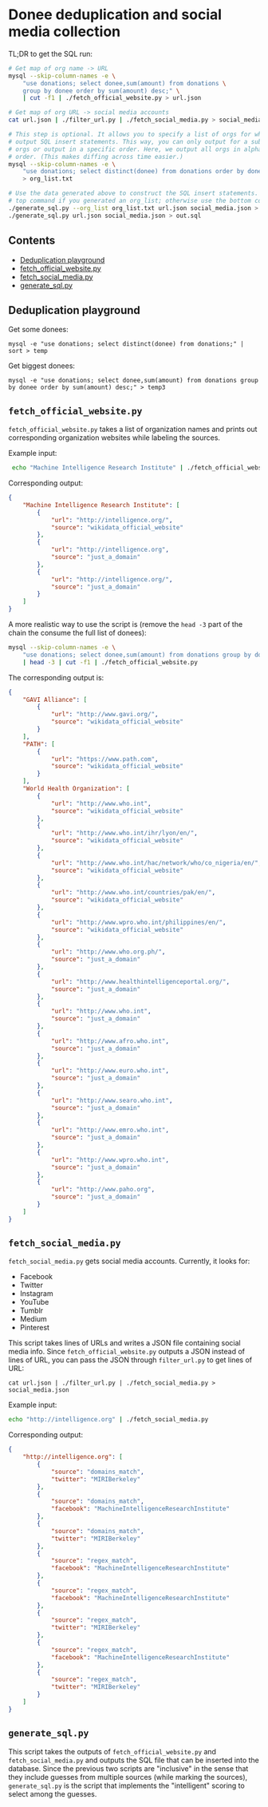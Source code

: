 # Donee deduplication and social media collection

TL;DR to get the SQL run:

```bash
# Get map of org name -> URL
mysql --skip-column-names -e \
    "use donations; select donee,sum(amount) from donations \
    group by donee order by sum(amount) desc;" \
    | cut -f1 | ./fetch_official_website.py > url.json

# Get map of org URL -> social media accounts
cat url.json | ./filter_url.py | ./fetch_social_media.py > social_media.json

# This step is optional. It allows you to specify a list of orgs for which to
# output SQL insert statements. This way, you can only output for a subset of
# orgs or output in a specific order. Here, we output all orgs in alphabetical
# order. (This makes diffing across time easier.)
mysql --skip-column-names -e \
    "use donations; select distinct(donee) from donations order by donee;" \
    > org_list.txt

# Use the data generated above to construct the SQL insert statements. Use the
# top command if you generated an org_list; otherwise use the bottom command.
./generate_sql.py --org_list org_list.txt url.json social_media.json > out.sql
./generate_sql.py url.json social_media.json > out.sql
```

## Contents

* [Deduplication playground](#deduplication-playground)
* [fetch_official_website.py](#fetch_official_websitepy)
* [fetch_social_media.py](#fetch_social_mediapy)
* [generate_sql.py](#generate_sqlpy)

## Deduplication playground

Get some donees:

    mysql -e "use donations; select distinct(donee) from donations;" | sort > temp

Get biggest donees:

    mysql -e "use donations; select donee,sum(amount) from donations group by donee order by sum(amount) desc;" > temp3

## `fetch_official_website.py`

`fetch_official_website.py` takes a list of organization names and prints out
corresponding organization websites while labeling the sources.

Example input:

```bash
 echo "Machine Intelligence Research Institute" | ./fetch_official_website.py
```

Corresponding output:

```json
{
    "Machine Intelligence Research Institute": [
        {
            "url": "http://intelligence.org/",
            "source": "wikidata_official_website"
        },
        {
            "url": "http://intelligence.org",
            "source": "just_a_domain"
        },
        {
            "url": "http://intelligence.org/",
            "source": "just_a_domain"
        }
    ]
}
```

A more realistic way to use the script is (remove the `head -3` part of the
chain the consume the full list of donees):

```bash
mysql --skip-column-names -e \
    "use donations; select donee,sum(amount) from donations group by donee order by sum(amount) desc;" \
    | head -3 | cut -f1 | ./fetch_official_website.py
```

The corresponding output is:

```json
{
    "GAVI Alliance": [
        {
            "url": "http://www.gavi.org/",
            "source": "wikidata_official_website"
        }
    ],
    "PATH": [
        {
            "url": "https://www.path.com",
            "source": "wikidata_official_website"
        }
    ],
    "World Health Organization": [
        {
            "url": "http://www.who.int",
            "source": "wikidata_official_website"
        },
        {
            "url": "http://www.who.int/ihr/lyon/en/",
            "source": "wikidata_official_website"
        },
        {
            "url": "http://www.who.int/hac/network/who/co_nigeria/en/",
            "source": "wikidata_official_website"
        },
        {
            "url": "http://www.who.int/countries/pak/en/",
            "source": "wikidata_official_website"
        },
        {
            "url": "http://www.wpro.who.int/philippines/en/",
            "source": "wikidata_official_website"
        },
        {
            "url": "http://www.who.org.ph/",
            "source": "just_a_domain"
        },
        {
            "url": "http://www.healthintelligenceportal.org/",
            "source": "just_a_domain"
        },
        {
            "url": "http://www.who.int",
            "source": "just_a_domain"
        },
        {
            "url": "http://www.afro.who.int",
            "source": "just_a_domain"
        },
        {
            "url": "http://www.euro.who.int",
            "source": "just_a_domain"
        },
        {
            "url": "http://www.searo.who.int",
            "source": "just_a_domain"
        },
        {
            "url": "http://www.emro.who.int",
            "source": "just_a_domain"
        },
        {
            "url": "http://www.wpro.who.int",
            "source": "just_a_domain"
        },
        {
            "url": "http://www.paho.org",
            "source": "just_a_domain"
        }
    ]
}
```

## `fetch_social_media.py`

`fetch_social_media.py` gets social media accounts. Currently, it looks for:

- Facebook
- Twitter
- Instagram
- YouTube
- Tumblr
- Medium
- Pinterest

This script takes lines of URLs and writes a JSON file containing social media
info. Since `fetch_official_website.py` outputs a JSON instead of lines of URL,
you can pass the JSON through `filter_url.py` to get lines of URL:

    cat url.json | ./filter_url.py | ./fetch_social_media.py > social_media.json

Example input:

```bash
echo "http://intelligence.org" | ./fetch_social_media.py
```

Corresponding output:

```json
{
    "http://intelligence.org": [
        {
            "source": "domains_match",
            "twitter": "MIRIBerkeley"
        },
        {
            "source": "domains_match",
            "facebook": "MachineIntelligenceResearchInstitute"
        },
        {
            "source": "domains_match",
            "twitter": "MIRIBerkeley"
        },
        {
            "source": "regex_match",
            "facebook": "MachineIntelligenceResearchInstitute"
        },
        {
            "source": "regex_match",
            "facebook": "MachineIntelligenceResearchInstitute"
        },
        {
            "source": "regex_match",
            "twitter": "MIRIBerkeley"
        },
        {
            "source": "regex_match",
            "facebook": "MachineIntelligenceResearchInstitute"
        },
        {
            "source": "regex_match",
            "twitter": "MIRIBerkeley"
        }
    ]
}
```

## `generate_sql.py`

This script takes the outputs of `fetch_official_website.py` and
`fetch_social_media.py` and outputs the SQL file that can be inserted into the
database. Since the previous two scripts are "inclusive" in the sense that they
include guesses from multiple sources (while marking the sources),
`generate_sql.py` is the script that implements the "intelligent" scoring to
select among the guesses.
